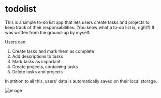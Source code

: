 # todolist
This is a simple to-do list app that lets users create tasks and projects to keep track of their responsabilities. (You know what a to-do list is, right?) It was written from the ground-up by myself.

Users can:
1. Create tasks and mark them as complete
2. Add descriptions to tasks
3. Mark tasks as important
4. Create projects, containing tasks
5. Delete tasks and projects

In attition to all this, users' data is automatically saved on their local storage. 

![image](https://user-images.githubusercontent.com/71609332/217419408-e656fa8d-82c6-4892-bfd5-e57c60a92fc4.png)
